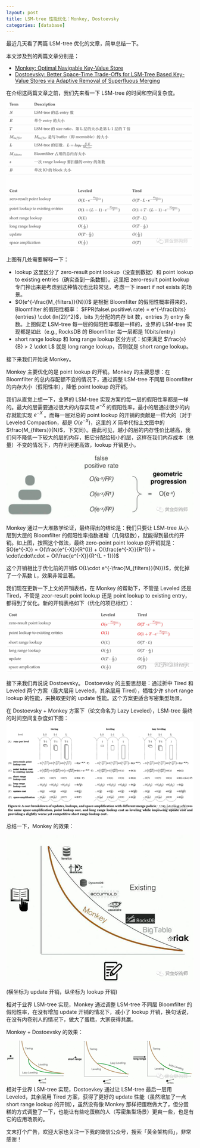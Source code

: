 ```yaml
---
layout: post
title: LSM-tree 性能优化：Monkey, Dostoevsky
categories: [database]
---
```


最近几天看了两篇 LSM-tree 优化的文章，简单总结一下。

本文涉及到的两篇文章分别是：

- [Monkey: Optimal Navigable Key-Value Store](https://stratos.seas.harvard.edu/files/stratos/files/monkeykeyvaluestore.pdf)
- [Dostoevsky: Better Space-Time Trade-Offs for LSM-Tree Based Key-Value Stores via Adaptive Removal of Superfluous Merging](https://scholar.harvard.edu/files/stratos/files/dostoevskykv.pdf)

在介绍这两篇文章之前，我们先来看一下 LSM-tree 的时间和空间复杂度。

![cost1](../assets/image/2023-03-09-lsm-tree-monkey-dostoevky/cost1.png)

上图有几处需要解释一下：

- lookup 这里区分了 zero-result point lookup（没查到数据）和 point lookup to existing entries（确实查到一条数据）。这里把 zero-result point lookup 专门拎出来是考虑到这种情况也比较常见，考虑一下 insert if not exists 的场景。
- $O(e^{-\frac{M_{filters}}{N}})$ 是根据 Bloomfilter 的假阳性概率得来的，Bloomfilter 的假阳性概率： $FPR(false\ positive\ rate) = e^{-\frac{bits}{entries} \cdot (ln{2})^2}$，bits 为分配的内存 bit 数，entries 为 entry 条数。上图假定 LSM-tree 每一层的假阳性率都是一样的，业界的 LSM-tree 实现都是如此（e.g., RocksDB 的 Bloomfilter 每一层都是 10bits/entry）
- short range lookup 和 long range lookup 区分方式：如果满足 $\frac{s}{B} > 2 \cdot L$ 就是 long range lookup，否则就是 short range lookup。

接下来我们开始说 Monkey。

Monkey 主要优化的是 point lookup 的开销。Monkey 的主要思想：在 Bloomfilter 的总内存配额不变的情况下，通过调整 LSM-tree 不同层 Bloomfilter 的内存大小（假阳性率），降低 point lookup 的开销。

我们从直觉上想一下，业界的 LSM-tree 实现方案的每一层的假阳性率都是一样的。最大的层需要通过很大的内存实现 ${e^{-X}}$ 的假阳性率，最小的层通过很少的内存就能实现 ${e^{-X}}$ 。而每一层对总的 point lookup 的开销的贡献是一样大的（对于 Leveled Compaction，都是 $O(e^{-X})$，这里的 $X$ 简单代指上文图中的$\frac{M_{filters}}{N}$，下文同）。由此可见，越小的层的内存性价比越高，我们何不降低一下较大的层的内存，把它分配给较小的层，这样在我们内存成本（总量）不变的情况下，内存利用更高效，lookup 开销更小。

![geomertic](../assets/image/2023-03-09-lsm-tree-monkey-dostoevky/geomertic.png)

Monkey 通过一大堆数学论证，最终得出的结论是：我们只要让 LSM-tree 从小层到大层的 Bloomfilter 的假阳性率指数递增（几何级数），就能得到最优的开销。如上图，按照这个做法，最终 zero-point point lookup 的开销就是：$O(e^{-X}) = O(\frac{e^{-X}}{R^0}) + O(\frac{e^{-X}}{R^1}) + \cdot\cdot\cdot + O(\frac{e^{-X}}{R^{L - 1}})$

这个开销相比于优化前的开销$ O(L\cdot e^{-\frac{M_{filters}}{N}})$，优化掉了一个系数 $L$，效果非常显著。

我们现在更新一下上文的开销表格，在 Monkey 的帮助下，不管是 Leveled 还是 Tired，不管是 zeor-result point lookup 还是 point lookup to existing entry，都得到了优化。新的开销表格如下（优化的项已标红）：

![cost2](../assets/image/2023-03-09-lsm-tree-monkey-dostoevky/cost2.png)


接下来我们再说说 Dostoevsky。
Dostoevsky 的主要思想是：通过折中 Tired 和 Leveled 两个方案（最大层用 Leveled，其余层用 Tired），牺牲少许 short range lookup 的性能，来换取更好的 update 性能。这个方案更适合写密集型场景。

在 Dostoevsky + Monkey 方案下（论文命名为 Lazy Leveled），LSM-tree 最终的时间空间复杂度如下图： 
![cost3](../assets/image/2023-03-09-lsm-tree-monkey-dostoevky/cost3.png)

总结一下，Monkey 的效果：

![](../assets/image/2023-03-09-lsm-tree-monkey-dostoevky/pareto1.png)

 (横坐标为 update 开销，纵坐标为 lookup 开销)

相对于业界 LSM-tree 实现，Monkey 通过调整 LSM-tree 不同层 Bloomfilter 的假阳性率，在没有增加 update 开销的情况下，减小了 lookup 开销，换句话说，在没有内卷别人的情况下，做大了蛋糕，大家获得共赢。

Monkey + Dostoevsky 的效果：

![](../assets/image/2023-03-09-lsm-tree-monkey-dostoevky/pareto2.png)
相对于业界 LSM-tree 实现，Dostoevkey 通过让 LSM-tree 最后一层用 Leveled，其余层用 Tired 方案，获得了更好的 update 性能（虽然增加了一点 short range lookup 的开销），虽然没有像 Monkey 那样把蛋糕做大了，但分蛋糕的方式调整了一下，也能让有些吃蛋糕的人（写密集型场景）更爽一些，也是有它的应用场景的。

文末打个广告，欢迎大家也关注一下我的微信公众号，搜索「黄金架构师」，非常感谢！
